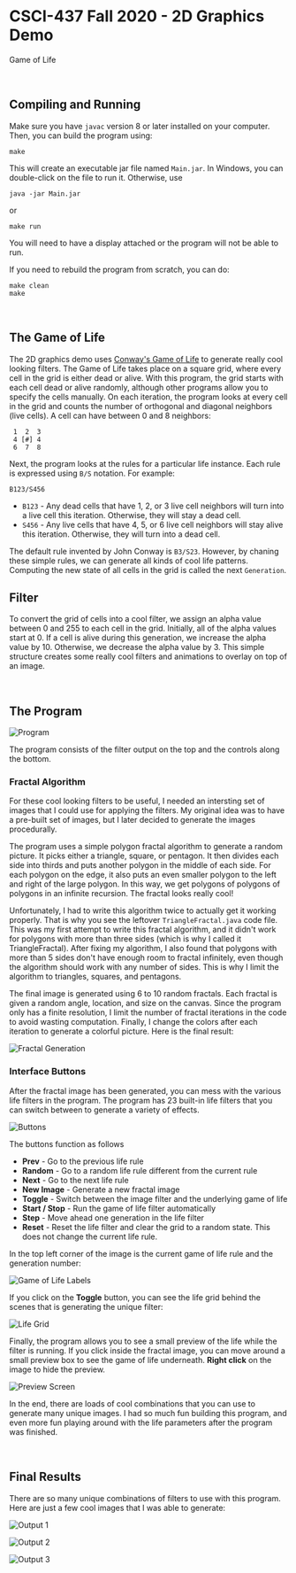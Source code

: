 # CSCI-437 Fall 2020 - 2D Graphics Demo

Game of Life

<br />

## Compiling and Running

Make sure you have `javac` version 8 or later installed on your computer.
Then, you can build the program using:

```
make
```

This will create an executable jar file named `Main.jar`.
In Windows, you can double-click on the file to run it. Otherwise, use

```
java -jar Main.jar
```

or

```
make run
```

You will need to have a display attached or the program will not be able to run.

If you need to rebuild the program from scratch, you can do:

```
make clean
make
```

<br />

## The Game of Life

The 2D graphics demo uses [Conway's Game of Life](https://en.wikipedia.org/wiki/Conway%27s_Game_of_Life) to generate really cool
looking filters. The Game of Life takes place on a square grid, where every cell in the grid is either dead or alive.
With this program, the grid starts with each cell dead or alive randomly, although other programs allow you to specify the cells manually.
On each iteration, the program looks at every cell in the grid and counts the number of orthogonal and diagonal neighbors (live cells).
A cell can have between 0 and 8 neighbors:

```
 1  2  3
 4 [#] 4
 6  7  8
```

Next, the program looks at the rules for a particular life instance. Each rule is expressed using `B/S` notation.
For example:

```
B123/S456
```

- `B123` - Any dead cells that have 1, 2, or 3 live cell neighbors will turn into a live cell this iteration. Otherwise, they will stay a dead cell.
- `S456` - Any live cells that have 4, 5, or 6 live cell neighbors will stay alive this iteration. Otherwise, they will turn into a dead cell.

The default rule invented by John Conway is `B3/S23`. However, by chaning these simple rules, we can generate all
kinds of cool life patterns. Computing the new state of all cells in the grid is called the next `Generation`.

## Filter

To convert the grid of cells into a cool filter, we assign an alpha value between 0 and 255 to each cell in the grid.
Initially, all of the alpha values start at 0. If a cell is alive during this generation, we increase the alpha
value by 10. Otherwise, we decrease the alpha value by 3. This simple structure creates some really cool filters and
animations to overlay on top of an image.

<br />

## The Program

![Program](img/Program.png)

The program consists of the filter output on the top and the controls along the bottom.

### Fractal Algorithm

For these cool looking filters to be useful, I needed an intersting set of images that I could use for applying the filters.
My original idea was to have a pre-built set of images, but I later decided to generate the images procedurally.

The program uses a simple polygon fractal algorithm to generate a random picture. It picks either a triangle, square, or pentagon.
It then divides each side into thirds and puts another polygon in the middle of each side. For each polygon on the edge, it also
puts an even smaller polygon to the left and right of the large polygon. In this way, we get polygons of polygons of polygons
in an infinite recursion. The fractal looks really cool!

Unfortunately, I had to write this algorithm twice to actually get it working properly. That is why you see the leftover `TriangleFractal.java`
code file. This was my first attempt to write this fractal algorithm, and it didn't work for polygons with more than three sides
(which is why I called it TriangleFractal). After fixing my algorithm, I also found that polygons with more than 5 sides don't
have enough room to fractal infinitely, even though the algorithm should work with any number of sides. This is why I limit the
algorithm to triangles, squares, and pentagons.

The final image is generated using 6 to 10 random fractals. Each fractal is given a random angle, location, and size on the canvas.
Since the program only has a finite resolution, I limit the number of fractal iterations in the code to avoid wasting computation.
Finally, I change the colors after each iteration to generate a colorful picture. Here is the final result:

![Fractal Generation](img/Fractals.gif)

### Interface Buttons

After the fractal image has been generated, you can mess with the various life filters in the program.
The program has 23 built-in life filters that you can switch between to generate a variety of effects.

![Buttons](img/Buttons.png)

The buttons function as follows

- **Prev** - Go to the previous life rule
- **Random** - Go to a random life rule different from the current rule
- **Next** - Go to the next life rule
- **New Image** - Generate a new fractal image
- **Toggle** - Switch between the image filter and the underlying game of life
- **Start / Stop** - Run the game of life filter automatically
- **Step** - Move ahead one generation in the life filter
- **Reset** - Reset the life filter and clear the grid to a random state. This does not change the current life rule.

In the top left corner of the image is the current game of life rule and the generation number:

![Game of Life Labels](img/Labels.png)

If you click on the **Toggle** button, you can see the life grid behind the scenes that is generating the unique filter:

![Life Grid](img/Life.gif)

Finally, the program allows you to see a small preview of the life while the filter is running. If you click inside the fractal
image, you can move around a small preview box to see the game of life underneath. **Right click** on the image to hide the preview.

![Preview Screen](img/PreviewScreen.gif)

In the end, there are loads of cool combinations that you can use to generate many unique images.
I had so much fun building this program, and even more fun playing around with the life parameters after the program was finished.

<br />

## Final Results

There are so many unique combinations of filters to use with this program.
Here are just a few cool images that I was able to generate:

![Output 1](img/Output1.png)

![Output 2](img/Output2.png)

![Output 3](img/Output3.png)
